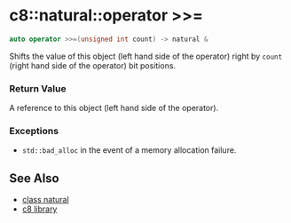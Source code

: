 # c8::natural::operator >>= #

```cpp
auto operator >>=(unsigned int count) -> natural &
```

Shifts the value of this object (left hand side of the operator) right by `count` (right hand side of the operator) bit positions.

### Return Value ###

A reference to this object (left hand side of the operator).

### Exceptions ###

* `std::bad_alloc` in the event of a memory allocation failure.

## See Also ##

* [class natural](c8_natural)
* [c8 library](c8)

